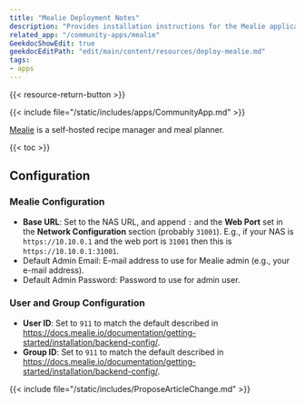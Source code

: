 ```yaml
---
title: "Mealie Deployment Notes"
description: "Provides installation instructions for the Mealie application in TrueNAS."
related_app: "/community-apps/mealie"
GeekdocShowEdit: true
geekdocEditPath: "edit/main/content/resources/deploy-mealie.md"
tags:
- apps
---
```


{{< resource-return-button >}}

{{< include file="/static/includes/apps/CommunityApp.md" >}}

[Mealie](https://docs.mealie.io) is a self-hosted recipe manager and meal planner.

{{< toc >}}

## Configuration

### Mealie Configuration

- **Base URL**: Set to the NAS URL, and append `:` and the **Web Port** set in the **Network Configuration** section (probably `31001`).
  E.g., if your NAS is `https://10.10.0.1` and the web port is `31001` then this is `https://10.10.0.1:31001`.
- Default Admin Email: E-mail address to use for Mealie admin (e.g., your e-mail address).
- Default Admin Password: Password to use for admin user.

### User and Group Configuration

- **User ID**: Set to `911` to match the default described in https://docs.mealie.io/documentation/getting-started/installation/backend-config/.
- **Group ID**: Set to `911` to match the default described in https://docs.mealie.io/documentation/getting-started/installation/backend-config/.

{{< include file="/static/includes/ProposeArticleChange.md" >}}
